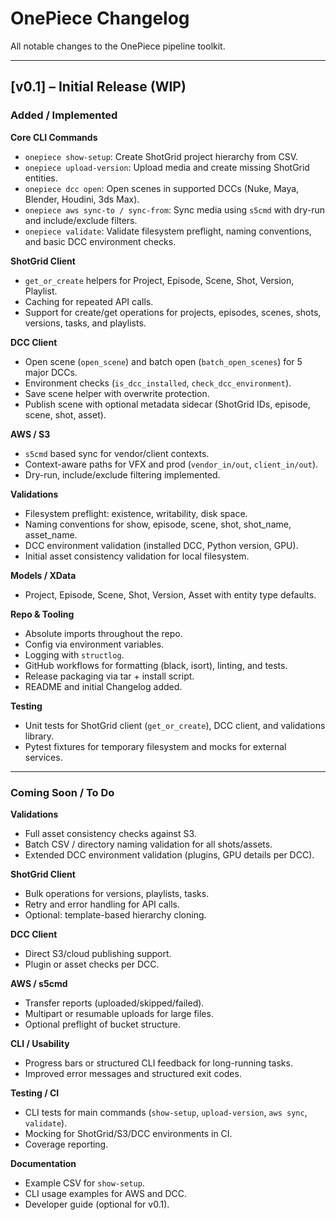 # OnePiece Changelog

All notable changes to the OnePiece pipeline toolkit.

---

## [v0.1] – Initial Release (WIP)

### Added / Implemented

**Core CLI Commands**
- `onepiece show-setup`: Create ShotGrid project hierarchy from CSV.
- `onepiece upload-version`: Upload media and create missing ShotGrid entities.
- `onepiece dcc open`: Open scenes in supported DCCs (Nuke, Maya, Blender, Houdini, 3ds Max).
- `onepiece aws sync-to / sync-from`: Sync media using `s5cmd` with dry-run and include/exclude filters.
- `onepiece validate`: Validate filesystem preflight, naming conventions, and basic DCC environment checks.

**ShotGrid Client**
- `get_or_create` helpers for Project, Episode, Scene, Shot, Version, Playlist.
- Caching for repeated API calls.
- Support for create/get operations for projects, episodes, scenes, shots, versions, tasks, and playlists.

**DCC Client**
- Open scene (`open_scene`) and batch open (`batch_open_scenes`) for 5 major DCCs.
- Environment checks (`is_dcc_installed`, `check_dcc_environment`).
- Save scene helper with overwrite protection.
- Publish scene with optional metadata sidecar (ShotGrid IDs, episode, scene, shot, asset).

**AWS / S3**
- `s5cmd` based sync for vendor/client contexts.
- Context-aware paths for VFX and prod (`vendor_in/out`, `client_in/out`).
- Dry-run, include/exclude filtering implemented.

**Validations**
- Filesystem preflight: existence, writability, disk space.
- Naming conventions for show, episode, scene, shot, shot_name, asset_name.
- DCC environment validation (installed DCC, Python version, GPU).
- Initial asset consistency validation for local filesystem.

**Models / XData**
- Project, Episode, Scene, Shot, Version, Asset with entity type defaults.

**Repo & Tooling**
- Absolute imports throughout the repo.
- Config via environment variables.
- Logging with `structlog`.
- GitHub workflows for formatting (black, isort), linting, and tests.
- Release packaging via tar + install script.
- README and initial Changelog added.

**Testing**
- Unit tests for ShotGrid client (`get_or_create`), DCC client, and validations library.
- Pytest fixtures for temporary filesystem and mocks for external services.

---

### Coming Soon / To Do

**Validations**
- Full asset consistency checks against S3.
- Batch CSV / directory naming validation for all shots/assets.
- Extended DCC environment validation (plugins, GPU details per DCC).

**ShotGrid Client**
- Bulk operations for versions, playlists, tasks.
- Retry and error handling for API calls.
- Optional: template-based hierarchy cloning.

**DCC Client**
- Direct S3/cloud publishing support.
- Plugin or asset checks per DCC.

**AWS / s5cmd**
- Transfer reports (uploaded/skipped/failed).
- Multipart or resumable uploads for large files.
- Optional preflight of bucket structure.

**CLI / Usability**
- Progress bars or structured CLI feedback for long-running tasks.
- Improved error messages and structured exit codes.

**Testing / CI**
- CLI tests for main commands (`show-setup`, `upload-version`, `aws sync`, `validate`).
- Mocking for ShotGrid/S3/DCC environments in CI.
- Coverage reporting.

**Documentation**
- Example CSV for `show-setup`.
- CLI usage examples for AWS and DCC.
- Developer guide (optional for v0.1).
